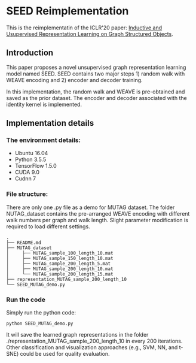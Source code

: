 # SEED Reimplementation

This is the reimplementatin of the ICLR'20 paper: [Inductive and Usupervised Representation Learning on Graph Structured Objects](https://openreview.net/pdf?id=rkem91rtDB).

## Introduction

This paper proposes a novel unsupervised graph representation learning model named SEED. SEED contains two major steps 1) random walk with WEAVE encoding and 2) encoder and decoder training.

In this implementation, the random walk and WEAVE is pre-obtained and saved as the prior dataset. The encoder and decoder associated with the identity kernel is implemented.

## Implementation details

### The environment details:
* Ubuntu 16.04
* Python 3.5.5
* TensorFlow 1.5.0
* CUDA 9.0
* Cudnn 7

### File structure:
There are only one .py file as a demo for MUTAG dataset. The folder NUTAG_dataset contains the pre-arranged WEAVE encoding with different walk numbers per graph and walk length. Slight parameter modification is required to load different settings.

```
.
├── README.md                          
├── MUTAG_dataset                            
│     ├── MUTAG_sample_100_length_10.mat
│     ├── MUTAG_sample_150_length_10.mat
│     ├── MUTAG_sample_200_length_5.mat
│     ├── MUTAG_sample_200_length_10.mat
│     └── MUTAG_sample_200_length_15.mat
├── representation_MUTAG_sample_200_length_10
└── SEED_MUTAG_demo.py
```

### Run the code
Simply run the python code:
```
python SEED_MUTAG_demo.py
```
It will save the learned graph representations in the folder ./representation_MUTAG_sample_200_length_10 in every 200 iterations. Other classification and visualization approaches (e.g., SVM, NN, and t-SNE) could be used for quality evaluation.

